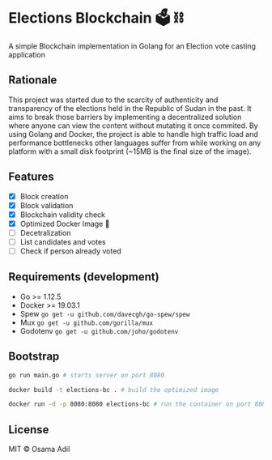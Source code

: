# Elections Blockchain 🗳️ ⛓️

A simple Blockchain implementation in Golang for an Election vote casting application

## Rationale

This project was started due to the scarcity of authenticity and transparency of the elections held in the Republic of Sudan in the past. It aims to break those barriers by implementing a decentralized solution where anyone can view the content without mutating it once commited. By using Golang and Docker, the project is able to handle high traffic load and performance bottlenecks other languages suffer from while working on any platform with a small disk footprint (~15MB is the final size of the image).

## Features

- [x] Block creation
- [x] Block validation
- [x] Blockchain validity check
- [x] Optimized Docker Image 👏
- [ ] Decetralization
- [ ] List candidates and votes
- [ ] Check if person already voted

## Requirements (development)

- Go >= 1.12.5
- Docker >= 19.03.1
- Spew ```go get -u github.com/davecgh/go-spew/spew```
- Mux ```go get -u github.com/gorilla/mux```
- Godotenv ```go get -u github.com/joho/godotenv```

## Bootstrap

```bash
go run main.go # starts server on port 8080

docker build -t elections-bc . # build the optimized image

docker run -d -p 8080:8080 elections-bc # run the container on port 8080
```

## License

MIT &copy; Osama Adil
